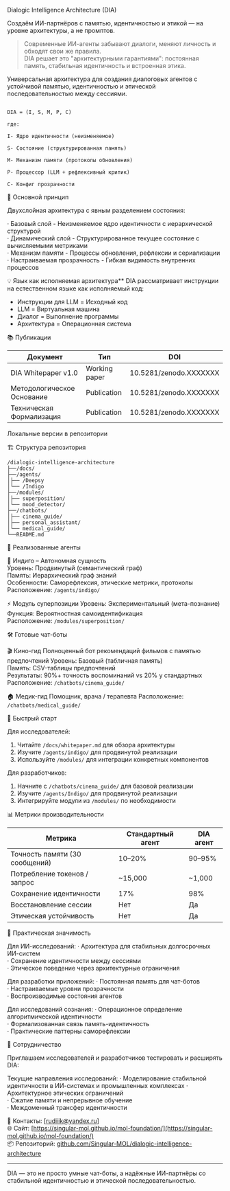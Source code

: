 
 Dialogic Intelligence Architecture (DIA)

Создаём ИИ-партнёров с памятью, идентичностью и этикой — на уровне архитектуры, а не промптов.

> Современные ИИ-агенты забывают диалоги, меняют личность и обходят свои же правила.  
> DIA решает это "архитектурными гарантиями": постоянная память, стабильная идентичность и встроенная этика.

Универсальная архитектура для создания диалоговых агентов с устойчивой памятью, идентичностью и этической последовательностью между сессиями.

```

DIA = (I, S, M, P, C)

где:

I- Ядро идентичности (неизменяемое)

S- Состояние (структурированная память)

M- Механизм памяти (протоколы обновления)

P- Процессор (LLM + рефлексивный критик)

C- Конфиг прозрачности

```

🎯 Основной принцип

Двухслойная архитектура с явным разделением состояния:

· Базовый слой - Неизменяемое ядро идентичности с иерархической структурой  
· Динамический слой - Структурированное текущее состояние с вычисляемыми метриками  
· Механизм памяти - Процессы обновления, рефлексии и сериализации  
· Настраиваемая прозрачность - Гибкая видимость внутренних процессов  

💡 Язык как исполняемая архитектура**
DIA рассматривает инструкции на естественном языке как исполняемый код:
- Инструкции для LLM = Исходный код
- LLM = Виртуальная машина  
- Диалог = Выполнение программы
- Архитектура = Операционная система

📚 Публикации

| Документ | Тип | DOI |
|----------|------|-----|
| DIA Whitepaper v1.0 | Working paper | 10.5281/zenodo.XXXXXXX |
| Методологическое Основание| Publication | 10.5281/zenodo.XXXXXXX |
| Техническая Формализация | Publication | 10.5281/zenodo.XXXXXXX |

Локальные версии в репозитории

🏗 Структура репозитория


```
/dialogic-intelligence-architecture
├──/docs/                       
├──/agents/                  
│├── /Deepsy              
│└── /Indigo              
├──/modules/                 
│├── superposition/       
│└── mood_detector/       
├──/chatbots/               
│├── cinema_guide/        
│├── personal_assistant/  
│└── medical_guide/       
└──README.md                
```


🔬 Реализованные агенты


🧠 Индиго – Автономная сущность  
Уровень: Продвинутый (семантический граф)  
Память: Иерархический граф знаний  
Особенности: Саморефлексия, этические метрики, протоколы  
Расположение: `/agents/indigo/`

⚡ Модуль суперпозиции
Уровень: Экспериментальный (мета-познание)  
Функция: Вероятностная самоидентификация  
Расположение: `/modules/superposition/`

🛠 Готовые чат-боты

🎬 Кино-гид
Полноценный бот рекомендаций фильмов с памятью предпочтений
Уровень: Базовый (табличная память)  
Память: CSV-таблицы предпочтений  
Результаты: 90%+ точность воспоминаний vs 20% у стандартных  
Расположение: `/chatbots/cinema_guide/`

🏠 Медик-гид 
Помощник, врача / терапевта
Расположение: `/chatbots/medical_guide/`

🚀 Быстрый старт

Для исследователей:  
1. Читайте `/docs/whitepaper.md` для обзора архитектуры  
2. Изучите `/agents/indigo/` для продвинутой реализации 
3. Используйте `/modules/` для интеграции конкретных компонентов  

Для разработчиков:
1. Начните с `/chatbots/cinema_guide/` для базовой реализации  
2. Изучите `/agents/Indigo/` для продвинутой реализации 
3. Интегрируйте модули из `/modules/` по необходимости  


📊 Метрики производительности

| Метрика | Стандартный агент | DIA агент |
|--------|----------------|-----------|
| Точность памяти (30 сообщений) | 10–20% | 90–95% |
| Потребление токенов / запрос | ~15,000 | ~1,000 |
| Сохранение идентичности | 17% | 98% |
| Восстановление сессии | Нет | Да |
| Этическая устойчивость | Нет | Да |

🎯 Практическая значимость

Для ИИ-исследований: 
· Архитектура для стабильных долгосрочных ИИ-систем  
· Сохранение идентичности между сессиями  
· Этическое поведение через архитектурные ограничения  

Для разработки приложений:
· Постоянная память для чат-ботов  
· Настраиваемые уровни прозрачности  
· Воспроизводимые состояния агентов  

Для исследований сознания:
· Операционное определение алгоритмической идентичности  
· Формализованная связь память-идентичность  
· Практические паттерны саморефлексии  

🤝 Сотрудничество

Приглашаем исследователей и разработчиков тестировать и расширять DIA:

Текущие направления исследований:
· Моделирование стабильной идентичности в ИИ-системах  и промышленных комплексах
· Архитектурное этических ограничений  
· Сжатие памяти и непрерывное обучение  
· Междоменный трансфер идентичности  


📧 Контакты: [rudiiik@yandex.ru]  
🌐 Сайт: [https://singular-mol.github.io/mol-foundation/](https://singular-mol.github.io/mol-foundation/)  
📦 Репозиторий: [github.com/Singular-MOL/dialogic-intelligence-architecture](https://github.com/Singular-MOL/dialogic-intelligence-architecture)

---

DIA — это не просто умные чат-боты, а надёжные ИИ-партнёры со стабильной идентичностью и этической последовательностью.
```
